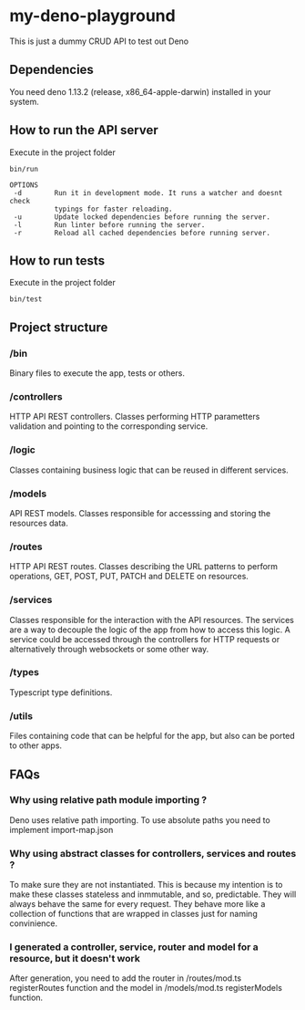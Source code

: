 # my-deno-playground

This is just a dummy CRUD API to test out Deno

## Dependencies

You need deno 1.13.2 (release, x86_64-apple-darwin) installed in your system.

## How to run the API server

Execute in the project folder

```
bin/run
```

```
OPTIONS
 -d        Run it in development mode. It runs a watcher and doesnt check 
           typings for faster reloading.
 -u        Update locked dependencies before running the server.
 -l        Run linter before running the server.
 -r        Reload all cached dependencies before running server.
```

## How to run tests

Execute in the project folder

```
bin/test
```

## Project structure

### /bin

Binary files to execute the app, tests or others.

### /controllers

HTTP API REST controllers. Classes performing HTTP parametters validation and
pointing to the corresponding service.

### /logic

Classes containing business logic that can be reused in different services.

### /models

API REST models. Classes responsible for accesssing and storing the resources data.

### /routes

HTTP API REST routes. Classes describing the URL patterns to perform operations, 
GET, POST, PUT, PATCH and DELETE on resources.

### /services

Classes responsible for the interaction with the API resources. The services are
a way to decouple the logic of the app from how to access this logic. A service
could be accessed through the controllers for HTTP requests or alternatively 
through websockets or some other way.

### /types

Typescript type definitions.

### /utils

Files containing code that can be helpful for the app, but also can be ported 
to other apps.

## FAQs

### Why using relative path module importing ?

Deno uses relative path importing. To use absolute paths you need to implement
import-map.json

### Why using abstract classes for controllers, services and routes ?

To make sure they are not instantiated. This is because my intention is to make
these classes stateless and inmmutable, and so, predictable. They will always 
behave the same for every request. They behave more like a collection of functions 
that are wrapped in classes just for naming convinience. 

### I generated a controller, service, router and model for a resource, but it doesn't work

After generation, you need to add the router in /routes/mod.ts registerRoutes 
function and the model in /models/mod.ts registerModels function.
